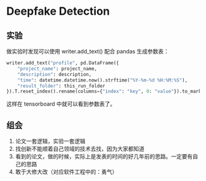 # Deepfake Detection

## 实验

做实验时发现可以使用 writer.add_text() 配合 pandas 生成参数表：

```python
writer.add_text("profile", pd.DataFrame({
	"project_name": project_name, 
	"description": description, 
	"time": datetime.datetime.now().strftime("%Y-%m-%d %H:%M:%S"),
	"result_folder": this_run_folder
}).T.reset_index().rename(columns={"index": "key", 0: "value"}).to_markdown(index=False))
```

这样在 tensorboard 中就可以看到参数表了。

## 组会

1. 论文一套逻辑，实验一套逻辑
1. 找创新不能顺着自己领域的技术去找，因为大家都知道
1. 看到的论文，做的时候，实际上是发表的时间的好几年前的思路。一定要有自己的思路
1. 敢于大修大改（对应软件工程中的：勇气）